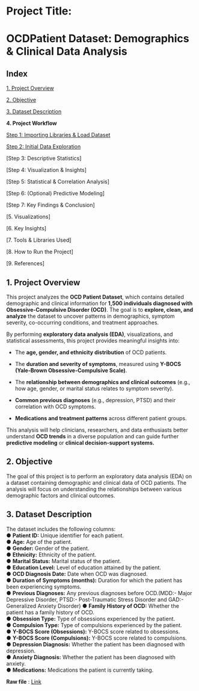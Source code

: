 # **Project Title:** 
# **OCDPatient Dataset: Demographics & Clinical Data Analysis**

## **Index**

[1. Project Overview](https://github.com/anmoljaincma/project_3_internship_unified_mentor/blob/main/README.md#1-project-overview)

[2. Objective](https://github.com/anmoljaincma/project_3_internship_unified_mentor?tab=readme-ov-file#2-objective)

[3. Dataset Description](https://github.com/anmoljaincma/project_3_internship_unified_mentor?tab=readme-ov-file#3-dataset-description)

**4. Project Workflow**

[Step 1: Importing Libraries & Load Dataset](https://colab.research.google.com/drive/1AlHlwZX7C79wcIb3I0W4EzQYE4wCptoE#scrollTo=29hH6zZW5B6u)

[Step 2: Initial Data Exploration](https://colab.research.google.com/drive/1AlHlwZX7C79wcIb3I0W4EzQYE4wCptoE#scrollTo=4MDwjk19sOsE)

[Step 3: Descriptive Statistics]

[Step 4: Visualization & Insights]

[Step 5: Statistical & Correlation Analysis]

[Step 6: (Optional) Predictive Modeling]

[Step 7: Key Findings & Conclusion]

[5. Visualizations]

[6. Key Insights]

[7. Tools & Libraries Used]

[8. How to Run the Project]

[9. References]

## **1. Project Overview**  

This project analyzes the **OCD Patient Dataset**, which contains detailed demographic and clinical information for **1,500 individuals diagnosed with Obsessive-Compulsive Disorder (OCD)**. The goal is to **explore, clean, and analyze** the dataset to uncover patterns in demographics, symptom severity, co-occurring conditions, and treatment approaches.

By performing **exploratory data analysis (EDA)**, visualizations, and statistical assessments, this project provides meaningful insights into:

- The **age, gender, and ethnicity distribution** of OCD patients.

- The **duration and severity of symptoms**, measured using **Y-BOCS (Yale‑Brown Obsessive-Compulsive Scale)**.

- The **relationship between demographics and clinical outcomes** (e.g., how age, gender, or marital status relates to symptom severity).

- **Common previous diagnoses** (e.g., depression, PTSD) and their correlation with OCD symptoms.

- **Medications and treatment patterns** across different patient groups.

This analysis will help clinicians, researchers, and data enthusiasts better understand **OCD trends** in a diverse population and can guide further **predictive modeling** or **clinical decision-support systems.**

## **2. Objective**
 The goal of this project is to perform an exploratory data analysis (EDA) on a dataset containing demographic and clinical data of OCD patients. The analysis will focus on
 understanding the relationships between various demographic factors and clinical outcomes.

## **3. Dataset Description**  
 The dataset includes the following columns:  
 ● **Patient ID:** Unique identifier for each patient.  
 ● **Age:** Age of the patient.  
 ● **Gender:** Gender of the patient.  
 ● **Ethnicity:** Ethnicity of the patient.  
 ● **Marital Status:** Marital status of the patient.  
 ● **Education Level:** Level of education attained by the patient.  
 ● **OCD Diagnosis Date:** Date when OCD was diagnosed.  
 ● **Duration of Symptoms (months):** Duration for which the patient has been experiencing symptoms.  
 ● **Previous Diagnoses:** Any previous diagnoses before OCD.(MDD:- Major Depressive Disorder, PTSD:- Post-Traumatic Stress Disorder and GAD:- Generalized Anxiety Disorder) 
 ● **Family History of OCD:** Whether the patient has a family history of OCD.  
 ● **Obsession Type:** Type of obsessions experienced by the patient.  
 ● **Compulsion Type:** Type of compulsions experienced by the patient.  
 ● **Y-BOCS Score (Obsessions):** Y-BOCS score related to obsessions.  
 ● **Y-BOCS Score (Compulsions):** Y-BOCS score related to compulsions.  
 ● **Depression Diagnosis:** Whether the patient has been diagnosed with depression.  
 ● **Anxiety Diagnosis:** Whether the patient has been diagnosed with anxiety.  
 ● **Medications:** Medications the patient is currently taking.  

**Raw file** : [Link](https://github.com/anmoljaincma/project_3_internship_unified_mentor/blob/main/OCD%20Patient%20Dataset_%20Demographics%20%26%20Clinical%20Data%20-%20OCD%20Patient%20Dataset_%20Demographics%20%26%20Clinical%20Data.csv)
